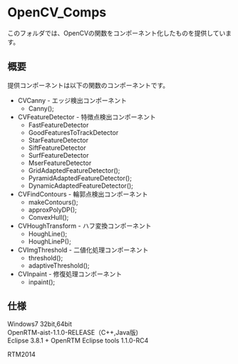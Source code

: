 OpenCV_Comps
=================
このフォルダでは、OpenCVの関数をコンポーネント化したものを提供しています。 


概要
--------
提供コンポーネントは以下の関数のコンポーネントです。
* CVCanny - エッジ検出コンポーネント
   * Canny();
* CVFeatureDetector - 特徴点検出コンポーネント
   * FastFeatureDetector
   * GoodFeaturesToTrackDetector
   * StarFeatureDetector
   * SiftFeatureDetector
   * SurfFeatureDetector
   * MserFeatureDetector
   * GridAdaptedFeatureDetector();
   * PyramidAdaptedFeatureDetector();
   * DynamicAdaptedFeatureDetector();
* CVFindContours - 輪郭点検出コンポーネント
   * makeContours();
   * approxPolyDP();
   * ConvexHull();
* CVHoughTransform - ハフ変換コンポーネント
   * HoughLine();
   * HoughLineP();
* CVImgThreshold - 二値化処理コンポーネント
   * threshold();
   * adaptiveThreshold();
* CVInpaint - 修復処理コンポーネント
   * inpaint();


仕様
--------
Windows7 32bit,64bit  
OpenRTM-aist-1.1.0-RELEASE（C++,Java版)  
Eclipse 3.8.1 + OpenRTM Eclipse tools 1.1.0-RC4


RTM2014

